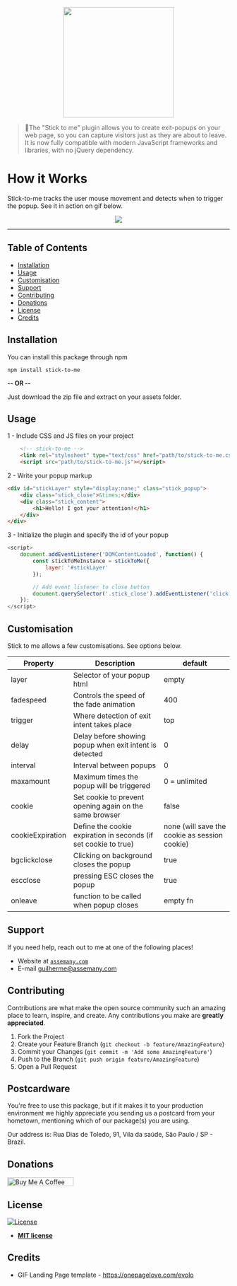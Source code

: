 <a href="https://assemany.com">

<p align="center">
  <img width="250"  src="https://res.cloudinary.com/assemany/image/upload/v1576176260/RGB_AI-min_thy8ta.png">
</p>
</a>



> 🦉The "Stick to me" plugin allows you to create exit-popups on your web page, so you can capture visitors just as they are about to leave. It is now fully compatible with modern JavaScript frameworks and libraries, with no jQuery dependency.

# How it Works

Stick-to-me tracks the user mouse movement and detects when to trigger the popup. See it in action on gif below.

<p align="center">
  <img src="https://res.cloudinary.com/assemany/image/upload/v1576177281/ezgif.com-optimize_pliyms.gif">
</p>

---


## Table of Contents 

- [Installation](#installation)
- [Usage](#usage)
- [Customisation](#customisation)
- [Support](#support)
- [Contributing](#contributing)
- [Donations](#contributing)
- [License](#license)
- [Credits](#credits)



## Installation

You can install this package through npm

`npm install stick-to-me`  

**-- OR --**

Just download the zip file and extract on your assets folder.


## Usage

1 - Include CSS and JS files on your project

```html
	<!-- stick-to-me -->
	<link rel="stylesheet" type="text/css" href="path/to/stick-to-me.css">
	<script src="path/to/stick-to-me.js"></script>
```
2 - Write your popup markup
```html
<div id="stickLayer" style="display:none;" class="stick_popup">
	<div class="stick_close">&times;</div>
	<div class="stick_content">
	    <h1>Hello! I got your attention!</h1>
	</div>
</div>
```
 
3 - Initialize the plugin and specify the id of your popup 
```js
<script>
	document.addEventListener('DOMContentLoaded', function() {
		const stickToMeInstance = stickToMe({
			layer: '#stickLayer'			
		});

		// Add event listener to close button
		document.querySelector('.stick_close').addEventListener('click', stickToMeInstance.close);
	});
</script>
```


## Customisation
Stick to me allows a few customisations. See options below.


| Property | Description | default |
|---|---|---|
| layer | Selector of your popup html | empty |
| fadespeed |Controls the speed of the fade animation | 400 |
| trigger | Where detection of exit intent takes place | top |
| delay | Delay before showing popup when exit intent is detected | 0 |
| interval | Interval between popups | 0 |
| maxamount | Maximum times the popup will be triggered | 0 = unlimited |
| cookie | Set cookie to prevent opening again on the same browser | false |
| cookieExpiration | Define the cookie expiration in seconds (if set cookie to true) | none (will save the cookie as session cookie)
| bgclickclose | Clicking on background closes the popup | true |
| escclose | pressing ESC closes the popup | true |
| onleave | function to be called when popup closes | empty fn |

## Support

If you need help, reach out to me at one of the following places!

- Website at <a href="https://assemany.com" target="_blank">`assemany.com`</a>
- E-mail guilherme@assemany.com

## Contributing

Contributions are what make the open source community such an amazing place to learn, inspire, and create. Any contributions you make are **greatly appreciated**.

1. Fork the Project
2. Create your Feature Branch (`git checkout -b feature/AmazingFeature`)
3. Commit your Changes (`git commit -m 'Add some AmazingFeature'`)
4. Push to the Branch (`git push origin feature/AmazingFeature`)
5. Open a Pull Request

## Postcardware
You're free to use this package, but if it makes it to your production environment we highly appreciate you sending us a postcard from your hometown, mentioning which of our package(s) you are using.

Our address is: Rua Dias de Toledo, 91, Vila da saúde, São Paulo / SP - Brazil.

## Donations


<a href="https://www.buymeacoffee.com/assemany" target="_blank"><img src="https://cdn.buymeacoffee.com/buttons/default-green.png" alt="Buy Me A Coffee" style="height: 20px !important; width: 150px !important;" ></a>


## License

[![License](http://img.shields.io/:license-mit-blue.svg?style=flat-square)](http://badges.mit-license.org)
- **[MIT license](http://opensource.org/licenses/mit-license.php)**

## Credits
- GIF Landing Page template - https://onepagelove.com/evolo
